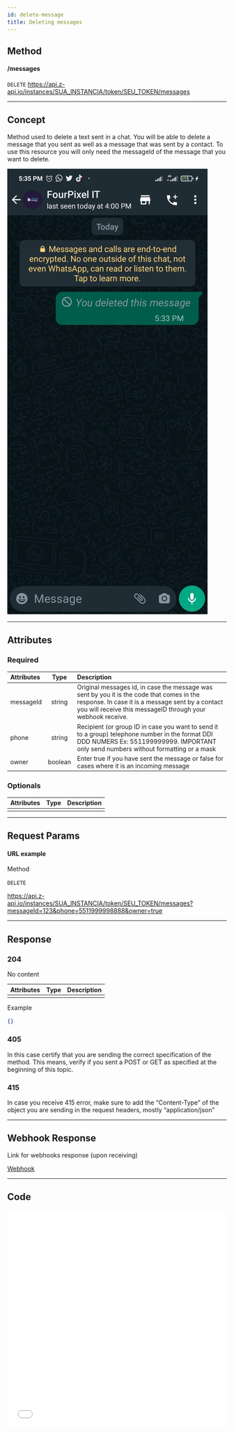 ```yaml
---
id: delete-message
title: Deleting messages 
---
```


## Method

#### /messages

`DELETE` https://api.z-api.io/instances/SUA_INSTANCIA/token/SEU_TOKEN/messages

---

## Concept

Method used to delete a text sent in a chat. You will be able to delete a message that you sent as well as a message that was sent by a contact. To use this resource you will only need the messageId of the message that you want to delete.

![image](../../../../../img/DeleteText.jpeg)

---

## Attributes

### Required 

| Attributes | Type | Description |
| :-- | :-: | :-- |
| messageId | string | Original messages id, in case the message was sent by you it is the code that comes in the response. In case it is a message sent by a contact you will receive this messageID through your webhook receive. |
| phone | string | Recipient (or group ID in case you want to send it to a group) telephone number in the format DDI DDD NUMERS Ex: 551199999999. IMPORTANT  only send numbers without formatting or a mask |
| owner | boolean | Enter true if you have sent the message or false for cases where it is an incoming message |

### Optionals

| Attributes | Type | Description |
| :-------- | :--: | :-------- |
|           |      |           |

---

## Request Params

#### URL example 

Method 

`DELETE`

https://api.z-api.io/instances/SUA_INSTANCIA/token/SEU_TOKEN/messages?messageId=123&phone=5511999998888&owner=true

---

## Response

### 204

No content

| Attributes | Type | Description |
| :-------- | :--- | :-------- |
|           |      |           |

Example 

```json
{}
```

### 405

In this case certify that you are sending the correct specification of the method. This means, verify if you sent a POST or GET as specified at the beginning of this topic.

### 415

In case you receive 415 error, make sure to add the “Content-Type” of the object you are sending in the request headers, mostly “application/json”

---

## Webhook Response

Link for webhooks response (upon receiving)

[Webhook](../webhooks/on-message-received#response)

---

## Code

<iframe src="//api.apiembed.com/?source=https://raw.githubusercontent.com/Z-API/z-api-docs/main/json-examples/delete-message.json" frameborder="0" scrolling="no" width="100%" height="500px" seamless></iframe>
